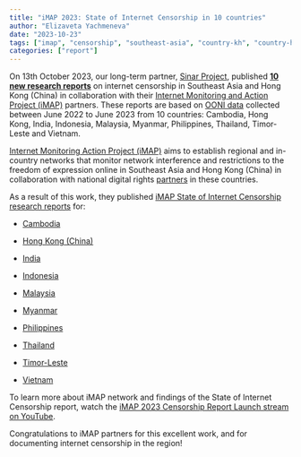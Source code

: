```yaml
---
title: "iMAP 2023: State of Internet Censorship in 10 countries"
author: "Elizaveta Yachmeneva"
date: "2023-10-23"
tags: ["imap", "censorship", "southeast-asia", "country-kh", "country-hk", "country-id", "country-th", "country-my", "country-mm", "country-ph", "country-tl", "country-vn", "country-in"]
categories: ["report"]
---
```


On 13th October 2023, our long-term partner, [Sinar Project](https://ooni.org/partners/sinar-project/), published **[10 new research reports](https://imap.sinarproject.org/reports/2023)** on
internet censorship in Southeast Asia and Hong Kong (China) in collaboration with their [Internet Monitoring and Action Project (iMAP)](https://imap.sinarproject.org/) partners. These reports are based on [OONI data](https://ooni.org/data) collected between June 2022 to June 2023 from 10 countries: Cambodia, Hong Kong, India, Indonesia, Malaysia, Myanmar, Philippines, Thailand, Timor-Leste and Vietnam. 

[Internet Monitoring Action Project (iMAP)](https://imap.sinarproject.org/about) aims to establish regional
and in-country networks that monitor network interference and
restrictions to the freedom of expression online in Southeast Asia and Hong Kong (China) in
collaboration with national digital rights
[partners](https://imap.sinarproject.org/partners) in these countries. 

As a result of this work, they published [iMAP State of Internet Censorship research reports](https://imap.sinarproject.org/reports/2023) for:

* [Cambodia](https://imap.sinarproject.org/reports/2023/imap-cambodia-2023-internet-censorship-report)

* [Hong Kong (China)](https://imap.sinarproject.org/reports/2023/imap-hong-kong-china-2023-internet-censorship-report)

* [India](https://imap.sinarproject.org/reports/2023/imap-india-2023-internet-censorship-report)

* [Indonesia](https://imap.sinarproject.org/reports/2023/imap-indonesia-2023-internet-censorship-report)

* [Malaysia](https://imap.sinarproject.org/reports/2023/imap-malaysia-2023-internet-censorship-report)

* [Myanmar](https://imap.sinarproject.org/reports/2023/imap-myanmar-2023-internet-censorship-report)

* [Philippines](https://imap.sinarproject.org/reports/2023/imap-philippines-2023-internet-censorship-report)

* [Thailand](https://imap.sinarproject.org/reports/2023/imap-thailand-2023-internet-censorship-report)

* [Timor-Leste](https://imap.sinarproject.org/reports/2023/imap-timor-leste-2023-internet-censorship-report)

* [Vietnam](https://imap.sinarproject.org/reports/2023/imap-vietnam-2023-internet-censorship-report)

To learn more about iMAP network and findings of the State of Internet Censorship report, watch the [iMAP 2023 Censorship Report Launch stream on YouTube](https://www.youtube.com/watch?v=YkFQxzvJrMs).

Congratulations to iMAP partners for this excellent work, and for documenting internet censorship in the region!
